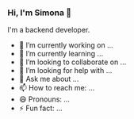 ### Hi, I'm Simona 👋

<!--
**SimonaVoinea/SimonaVoinea** is a ✨ _special_ ✨ repository because its `README.md` (this file) appears on your GitHub profile.

Here are some ideas to get you started:
-->
I'm a backend developer.

- 🔭 I’m currently working on ...
- 🌱 I’m currently learning ...
- 👯 I’m looking to collaborate on ...
- 🤔 I’m looking for help with ...
- 💬 Ask me about ...
- 📫 How to reach me: ...
- 😄 Pronouns: ...
- ⚡ Fun fact: ...


